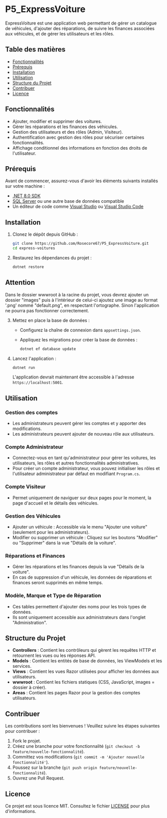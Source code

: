 # P5_ExpressVoiture

ExpressVoiture est une application web permettant de gérer un catalogue de véhicules, d'ajouter des réparations, de suivre les finances associées aux véhicules, et de gérer les utilisateurs et les rôles.

## Table des matières

- [Fonctionnalités](#fonctionnalités)
- [Prérequis](#prérequis)
- [Installation](#installation)
- [Utilisation](#utilisation)
- [Structure du Projet](#structure-du-projet)
- [Contribuer](#contribuer)
- [Licence](#licence)

## Fonctionnalités

- Ajouter, modifier et supprimer des voitures.
- Gérer les réparations et les finances des véhicules.
- Gestion des utilisateurs et des rôles (Admin, Visiteur).
- Authentification avec gestion des rôles pour sécuriser certaines fonctionnalités.
- Affichage conditionnel des informations en fonction des droits de l'utilisateur.

## Prérequis

Avant de commencer, assurez-vous d'avoir les éléments suivants installés sur votre machine :

- [.NET 8.0 SDK](https://dotnet.microsoft.com/download/dotnet/8.0)
- [SQL Server](https://www.microsoft.com/fr-fr/sql-server/sql-server-downloads) ou une autre base de données compatible
- Un éditeur de code comme [Visual Studio](https://visualstudio.microsoft.com/) ou [Visual Studio Code](https://code.visualstudio.com/)

## Installation

1. Clonez le dépôt depuis GitHub :

   ```bash
   git clone https://github.com/Rosecore67/P5_ExpressVoiture.git
   cd express-voitures
   ```

2. Restaurez les dépendances du projet :

   ```bash
   dotnet restore
   ```
## Attention
Dans le dossier wwwroot à la racine du projet, vous devrez ajouter un dossier "images" puis à l'intérieur de celui-ci ajoutez une image au format '.png' nommé "default.png", en respectant l'ortographe.
Sinon l'application ne pourra pas fonctionner correctement.

3. Mettez en place la base de données :

   - Configurez la chaîne de connexion dans `appsettings.json`.
   - Appliquez les migrations pour créer la base de données :

     ```bash
     dotnet ef database update
     ```

4. Lancez l'application :

   ```bash
   dotnet run
   ```

   L'application devrait maintenant être accessible à l'adresse `https://localhost:5001`.

## Utilisation

### Gestion des comptes

- Les administrateurs peuvent gérer les comptes et y apporter des modifications.
- Les administrateurs peuvent ajouter de nouveau rôle aux utilisateurs.

### Compte Administrateur

- Connectez-vous en tant qu'administrateur pour gérer les voitures, les utilisateurs, les rôles et autres fonctionnalités administratives.
- Pour créer un compte administrateur, vous pouvez initialiser les rôles et l'utilisateur administrateur par défaut en modifiant `Program.cs`.

### Compte Visiteur

- Permet uniquement de naviguer sur deux pages pour le moment, la page d'accueil et le détails des véhicules.

### Gestion des Véhicules

- Ajouter un véhicule : Accessible via le menu "Ajouter une voiture" (seulement pour les administrateurs).
- Modifier ou supprimer un véhicule : Cliquez sur les boutons "Modifier" ou "Supprimer" dans la vue "Détails de la voiture".

### Réparations et Finances

- Gérer les réparations et les finances depuis la vue "Détails de la voiture".
- En cas de suppression d'un véhicule, les données de réparations et finances seront supprimés en même temps.

### Modèle, Marque et Type de Réparation

- Ces tables permettent d'ajouter des noms pour les trois types de données.
- Ils sont uniquement accessible aux administrateurs dans l'onglet "Administration".

## Structure du Projet

- **Controllers** : Contient les contrôleurs qui gèrent les requêtes HTTP et retournent les vues ou les réponses API.
- **Models** : Contient les entités de base de données, les ViewModels et les services.
- **Views** : Contient les vues Razor utilisées pour afficher les données aux utilisateurs.
- **wwwroot** : Contient les fichiers statiques (CSS, JavaScript, images = dossier à créer).
- **Areas** : Contient les pages Razor pour la gestion des comptes utilisateurs.

## Contribuer

Les contributions sont les bienvenues ! Veuillez suivre les étapes suivantes pour contribuer :

1. Fork le projet.
2. Créez une branche pour votre fonctionnalité (`git checkout -b feature/nouvelle-fonctionnalité`).
3. Committez vos modifications (`git commit -m 'Ajouter nouvelle fonctionnalité'`).
4. Poussez sur la branche (`git push origin feature/nouvelle-fonctionnalité`).
5. Ouvrez une Pull Request.

## Licence

Ce projet est sous licence MIT. Consultez le fichier [LICENSE](LICENSE) pour plus d'informations.
